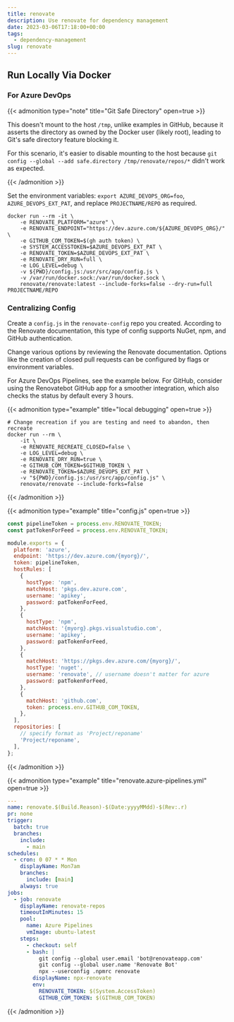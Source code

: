 ```yaml
---
title: renovate
description: Use renovate for dependency management
date: 2023-03-06T17:18:00+00:00
tags:
  - dependency-management
slug: renovate
---
```


## Run Locally Via Docker

### For Azure DevOps

{{< admonition type="note" title="Git Safe Directory" open=true >}}

This doesn't mount to the host `/tmp`, unlike examples in GitHub, because it asserts the directory as owned by the Docker user (likely root), leading to Git's safe directory feature blocking it.

For this scenario, it's easier to disable mounting to the host because `git config --global --add safe.directory /tmp/renovate/repos/*` didn't work as expected.

{{< /admonition >}}

Set the environment variables: `export AZURE_DEVOPS_ORG=foo`, `AZURE_DEVOPS_EXT_PAT`, and replace `PROJECTNAME/REPO` as required.

```shell
docker run --rm -it \
    -e RENOVATE_PLATFORM="azure" \
    -e RENOVATE_ENDPOINT="https://dev.azure.com/${AZURE_DEVOPS_ORG}/" \
    -e GITHUB_COM_TOKEN=$(gh auth token) \
    -e SYSTEM_ACCESSTOKEN=$AZURE_DEVOPS_EXT_PAT \
    -e RENOVATE_TOKEN=$AZURE_DEVOPS_EXT_PAT \
    -e RENOVATE_DRY_RUN=full \
    -e LOG_LEVEL=debug \
    -v ${PWD}/config.js:/usr/src/app/config.js \
    -v /var/run/docker.sock:/var/run/docker.sock \
    renovate/renovate:latest --include-forks=false --dry-run=full PROJECTNAME/REPO

```

### Centralizing Config

Create a `config.js` in the `renovate-config` repo you created.
According to the Renovate documentation, this type of config supports NuGet, npm, and GitHub authentication.

Change various options by reviewing the Renovate documentation.
Options like the creation of closed pull requests can be configured by flags or environment variables.

For Azure DevOps Pipelines, see the example below.
For GitHub, consider using the Renovatebot GitHub app for a smoother integration, which also checks the status by default every 3 hours.

{{< admonition type="example" title="local debugging" open=true >}}

```shell
# Change recreation if you are testing and need to abandon, then recreate
docker run --rm \
    -it \
    -e RENOVATE_RECREATE_CLOSED=false \
    -e LOG_LEVEL=debug \
    -e RENOVATE_DRY_RUN=true \
    -e GITHUB_COM_TOKEN=$GITHUB_TOKEN \
    -e RENOVATE_TOKEN=$AZURE_DEVOPS_EXT_PAT \
    -v "${PWD}/config.js:/usr/src/app/config.js" \
    renovate/renovate --include-forks=false
```

{{< /admonition >}}

{{< admonition type="example" title="config.js" open=true >}}

```javascript
const pipelineToken = process.env.RENOVATE_TOKEN;
const patTokenForFeed = process.env.RENOVATE_TOKEN;

module.exports = {
  platform: 'azure',
  endpoint: 'https://dev.azure.com/{myorg}/',
  token: pipelineToken,
  hostRules: [
    {
      hostType: 'npm',
      matchHost: 'pkgs.dev.azure.com',
      username: 'apikey',
      password: patTokenForFeed,
    },
    {
      hostType: 'npm',
      matchHost: '{myorg}.pkgs.visualstudio.com',
      username: 'apikey',
      password: patTokenForFeed,
    },
    {
      matchHost: 'https://pkgs.dev.azure.com/{myorg}/',
      hostType: 'nuget',
      username: 'renovate', // username doesn't matter for azure
      password: patTokenForFeed,
    },
    {
      matchHost: 'github.com',
      token: process.env.GITHUB_COM_TOKEN,
    },
  ],
  repositories: [
    // specify format as 'Project/reponame'
    'Project/reponame',
  ],
};
```

{{< /admonition >}}

{{< admonition type="example" title="renovate.azure-pipelines.yml" open=true >}}

```yaml
---
name: renovate.$(Build.Reason)-$(Date:yyyyMMdd)-$(Rev:.r)
pr: none
trigger:
  batch: true
  branches:
    include:
      - main
schedules:
  - cron: 0 07 * * Mon
    displayName: Mon7am
    branches:
      include: [main]
    always: true
jobs:
  - job: renovate
    displayName: renovate-repos
    timeoutInMinutes: 15
    pool:
      name: Azure Pipelines
      vmImage: ubuntu-latest
    steps:
      - checkout: self
      - bash: |
          git config --global user.email 'bot@renovateapp.com'
          git config --global user.name 'Renovate Bot'
          npx --userconfig .npmrc renovate
        displayName: npx-renovate
        env:
          RENOVATE_TOKEN: $(System.AccessToken)
          GITHUB_COM_TOKEN: $(GITHUB_COM_TOKEN)

```

{{< /admonition >}}
